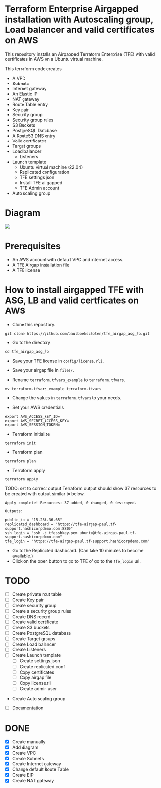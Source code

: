 # Terraform Enterprise Airgapped installation with Autoscaling group, Load balancer and valid certificates on AWS  
This repository installs an Airgapped Terraform Enterprise (TFE) with valid certificates in AWS on a Ubuntu virtual machine.  

This terraform code creates
- A VPC
- Subnets
- Internet gateway
- An Elastic IP
- NAT gateway
- Route Table entry
- Key pair
- Security group
- Security group rules
- S3 Buckets
- PostgreSQL Database
- A Route53 DNS entry
- Valid certificates
- Target groups
- Load balancer
  - Listeners
- Launch template
  - Ubuntu virtual machine (22.04)
  - Replicated configuration
  - TFE settings json
  - Install TFE airgapped
  - TFE Admin account
- Auto scaling group



# Diagram
![](diagram/tfe_airgapped.png)

# Prerequisites
 - An AWS account with default VPC and internet access.
 - A TFE Airgap installation file
 - A TFE license

# How to install airgapped TFE with ASG, LB and valid certficates on AWS
- Clone this repository.  
```
git clone https://github.com/paulboekschoten/tfe_airgap_asg_lb.git
```

- Go to the directory 
```
cd tfe_airgap_asg_lb
```
- Save your TFE license in `config/license.rli`.  

- Save your airgap file in `files/`.  

- Rename `terraform.tfvars_example` to `terraform.tfvars`.  
```
mv terraform.tfvars_example terraform.tfvars
```

- Change the values in `terraform.tfvars` to your needs.

- Set your AWS credentials
```
export AWS_ACCESS_KEY_ID=
export AWS_SECRET_ACCESS_KEY=
export AWS_SESSION_TOKEN=
```

- Terraform initialize
```
terraform init
```
- Terraform plan
```
terraform plan
```

- Terraform apply
```
terraform apply
```

TODO: set to correct output
Terraform output should show 37 resources to be created with output similar to below. 
```
Apply complete! Resources: 37 added, 0 changed, 0 destroyed.

Outputs:

public_ip = "15.236.36.65"
replicated_dashboard = "https://tfe-airgap-paul.tf-support.hashicorpdemo.com:8800"
ssh_login = "ssh -i tfesshkey.pem ubuntu@tfe-airgap-paul.tf-support.hashicorpdemo.com"
tfe_login = "https://tfe-airgap-paul.tf-support.hashicorpdemo.com"
```

- Go to the Replicated dashboard. (Can take 10 minutes to become available.)  
- Click on the open button to go to TFE of go to the `tfe_login` url.  

# TODO
- [ ] Create private rout table
- [ ] Create Key pair
- [ ] Create security group
- [ ] Create a security group rules
- [ ] Create DNS record
- [ ] Create valid certificate
- [ ] Create S3 buckets
- [ ] Create PostgreSQL database
- [ ] Create Target groups
- [ ] Create Load balancer
- [ ] Create Listeners
- [ ] Create Launch template
  - [ ] Create settings.json
  - [ ] Create replicated.conf
  - [ ] Copy certificates
  - [ ] Copy airgap file
  - [ ] Copy license.rli
  - [ ] Create admin user
- Create Auto scaling group
- [ ] Documentation

# DONE
- [x] Create manually
- [x] Add diagram
- [x] Create VPC
- [x] Create Subnets
- [x] Create Internet gateway
- [x] Change default Route Table
- [x] Create EIP
- [x] Create NAT gateway